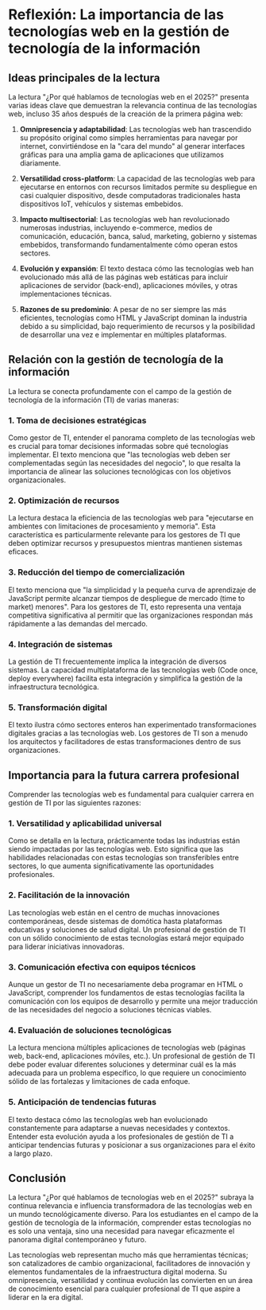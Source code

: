 # Reflexión: La importancia de las tecnologías web en la gestión de tecnología de la información

## Ideas principales de la lectura

La lectura "¿Por qué hablamos de tecnologías web en el 2025?" presenta varias ideas clave que demuestran la relevancia continua de las tecnologías web, incluso 35 años después de la creación de la primera página web:

1. **Omnipresencia y adaptabilidad**: Las tecnologías web han trascendido su propósito original como simples herramientas para navegar por internet, convirtiéndose en la "cara del mundo" al generar interfaces gráficas para una amplia gama de aplicaciones que utilizamos diariamente.

2. **Versatilidad cross-platform**: La capacidad de las tecnologías web para ejecutarse en entornos con recursos limitados permite su despliegue en casi cualquier dispositivo, desde computadoras tradicionales hasta dispositivos IoT, vehículos y sistemas embebidos.

3. **Impacto multisectorial**: Las tecnologías web han revolucionado numerosas industrias, incluyendo e-commerce, medios de comunicación, educación, banca, salud, marketing, gobierno y sistemas embebidos, transformando fundamentalmente cómo operan estos sectores.

4. **Evolución y expansión**: El texto destaca cómo las tecnologías web han evolucionado más allá de las páginas web estáticas para incluir aplicaciones de servidor (back-end), aplicaciones móviles, y otras implementaciones técnicas.

5. **Razones de su predominio**: A pesar de no ser siempre las más eficientes, tecnologías como HTML y JavaScript dominan la industria debido a su simplicidad, bajo requerimiento de recursos y la posibilidad de desarrollar una vez e implementar en múltiples plataformas.

## Relación con la gestión de tecnología de la información

La lectura se conecta profundamente con el campo de la gestión de tecnología de la información (TI) de varias maneras:

### 1. Toma de decisiones estratégicas
Como gestor de TI, entender el panorama completo de las tecnologías web es crucial para tomar decisiones informadas sobre qué tecnologías implementar. El texto menciona que "las tecnologías web deben ser complementadas según las necesidades del negocio", lo que resalta la importancia de alinear las soluciones tecnológicas con los objetivos organizacionales.

### 2. Optimización de recursos
La lectura destaca la eficiencia de las tecnologías web para "ejecutarse en ambientes con limitaciones de procesamiento y memoria". Esta característica es particularmente relevante para los gestores de TI que deben optimizar recursos y presupuestos mientras mantienen sistemas eficaces.

### 3. Reducción del tiempo de comercialización
El texto menciona que "la simplicidad y la pequeña curva de aprendizaje de JavaScript permite alcanzar tiempos de despliegue de mercado (time to market) menores". Para los gestores de TI, esto representa una ventaja competitiva significativa al permitir que las organizaciones respondan más rápidamente a las demandas del mercado.

### 4. Integración de sistemas
La gestión de TI frecuentemente implica la integración de diversos sistemas. La capacidad multiplataforma de las tecnologías web (Code once, deploy everywhere) facilita esta integración y simplifica la gestión de la infraestructura tecnológica.

### 5. Transformación digital
El texto ilustra cómo sectores enteros han experimentado transformaciones digitales gracias a las tecnologías web. Los gestores de TI son a menudo los arquitectos y facilitadores de estas transformaciones dentro de sus organizaciones.

## Importancia para la futura carrera profesional

Comprender las tecnologías web es fundamental para cualquier carrera en gestión de TI por las siguientes razones:

### 1. Versatilidad y aplicabilidad universal
Como se detalla en la lectura, prácticamente todas las industrias están siendo impactadas por las tecnologías web. Esto significa que las habilidades relacionadas con estas tecnologías son transferibles entre sectores, lo que aumenta significativamente las oportunidades profesionales.

### 2. Facilitación de la innovación
Las tecnologías web están en el centro de muchas innovaciones contemporáneas, desde sistemas de domótica hasta plataformas educativas y soluciones de salud digital. Un profesional de gestión de TI con un sólido conocimiento de estas tecnologías estará mejor equipado para liderar iniciativas innovadoras.

### 3. Comunicación efectiva con equipos técnicos
Aunque un gestor de TI no necesariamente deba programar en HTML o JavaScript, comprender los fundamentos de estas tecnologías facilita la comunicación con los equipos de desarrollo y permite una mejor traducción de las necesidades del negocio a soluciones técnicas viables.

### 4. Evaluación de soluciones tecnológicas
La lectura menciona múltiples aplicaciones de tecnologías web (páginas web, back-end, aplicaciones móviles, etc.). Un profesional de gestión de TI debe poder evaluar diferentes soluciones y determinar cuál es la más adecuada para un problema específico, lo que requiere un conocimiento sólido de las fortalezas y limitaciones de cada enfoque.

### 5. Anticipación de tendencias futuras
El texto destaca cómo las tecnologías web han evolucionado constantemente para adaptarse a nuevas necesidades y contextos. Entender esta evolución ayuda a los profesionales de gestión de TI a anticipar tendencias futuras y posicionar a sus organizaciones para el éxito a largo plazo.

## Conclusión

La lectura "¿Por qué hablamos de tecnologías web en el 2025?" subraya la continua relevancia e influencia transformadora de las tecnologías web en un mundo tecnológicamente diverso. Para los estudiantes en el campo de la gestión de tecnología de la información, comprender estas tecnologías no es solo una ventaja, sino una necesidad para navegar eficazmente el panorama digital contemporáneo y futuro.

Las tecnologías web representan mucho más que herramientas técnicas; son catalizadores de cambio organizacional, facilitadores de innovación y elementos fundamentales de la infraestructura digital moderna. Su omnipresencia, versatilidad y continua evolución las convierten en un área de conocimiento esencial para cualquier profesional de TI que aspire a liderar en la era digital.